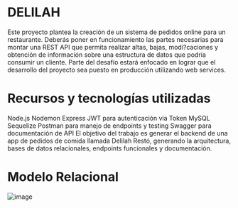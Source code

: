 # DELILAH
Este proyecto plantea la creación de un sistema de pedidos online para un restaurante. Deberás poner en funcionamiento las partes necesarias para montar una REST API que permita realizar altas, bajas, modi?caciones y obtención de información sobre una estructura de datos que podría consumir un cliente. Parte del desafío estará enfocado en lograr que el desarrollo del proyecto sea puesto en producción utilizando web services.
# Recursos y tecnologías utilizadas
Node.js
Nodemon
Express
JWT para autenticación via Token
MySQL
Sequelize
Postman para manejo de endpoints y testing
Swagger para documentación de API
El objetivo del trabajo es generar el backend de una app de pedidos de comida llamada Delilah Restó, generando la arquitectura, bases de datos relacionales, endpoints funcionales y documentación. 

# Modelo Relacional
![image](https://user-images.githubusercontent.com/69877193/119246929-3a4d0700-bb4b-11eb-98a4-2b768b7332fe.png)

